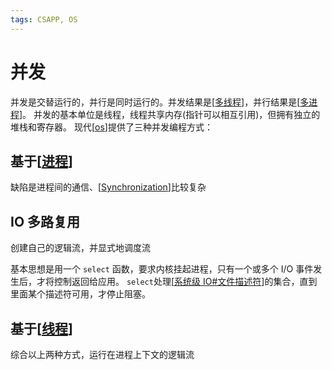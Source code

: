 ```yaml
---
tags: CSAPP, OS
---
```

# 并发

并发是交替运行的，并行是同时运行的。并发结果是[[多线程]]，并行结果是[[多进程]]。
并发的基本单位是线程，线程共享内存(指针可以相互引用)，但拥有独立的堆栈和寄存器。
现代[[os]]提供了三种并发编程方式：

## 基于[[进程]]

缺陷是进程间的通信、[[Synchronization]]比较复杂

## IO 多路复用

创建自己的逻辑流，并显式地调度流

基本思想是用一个 `select` 函数，要求内核挂起进程，只有一个或多个 I/O 事件发生后，才将控制返回给应用。
`select`处理[[系统级 IO#文件描述符]]的集合，直到里面某个描述符可用，才停止阻塞。

## 基于[[线程]]

综合以上两种方式，运行在进程上下文的逻辑流

[//begin]: # "Autogenerated link references for markdown compatibility"
[多线程]: ../../python/multitasks/多线程.md "多线程"
[多进程]: ../../python/multitasks/多进程.md "多进程"
[os]: <../../operating system/os.md> "操作系统"
[进程]: <../../operating system/虚拟化/进程.md> "进程"
[Synchronization]: <../../operating system/并发/Synchronization.md> "Synchronization"
[系统级 IO#文件描述符]: <系统级 IO.md> "系统级 IO"
[线程]: <../../operating system/并发/线程.md> "线程"
[//end]: # "Autogenerated link references"
